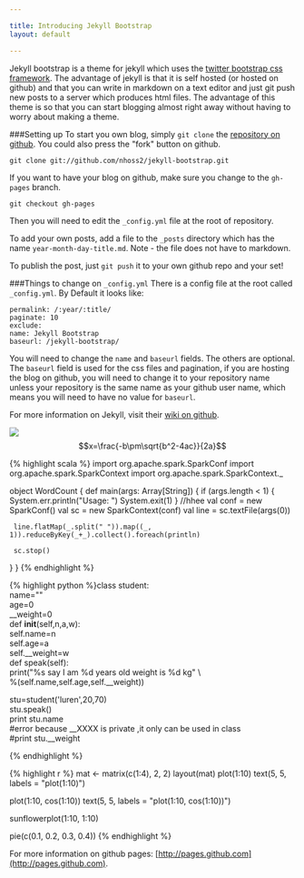 ```yaml
---

title: Introducing Jekyll Bootstrap
layout: default

---
```


Jekyll bootstrap is a theme for jekyll which uses the [twitter bootstrap css framework](https://github.com/twitter/bootstrap).
The advantage of jekyll is that it is self hosted (or hosted on github) and that you can write in markdown on a text editor and just git push new posts to a server which produces html files. The advantage of this theme is so that you can start blogging almost right away without having to worry about making a theme.

###Setting up
To start you own blog, simply `git clone` the [repository on github](https://github.com/nhoss2/jekyll-bootstrap). You could also press the "fork" button on github.

	git clone git://github.com/nhoss2/jekyll-bootstrap.git

If you want to have your blog on github, make sure you change to the `gh-pages` branch.

	git checkout gh-pages

Then you will need to edit the `_config.yml` file at the root of repository.

To add your own posts, add a file to the `_posts` directory which has the name `year-month-day-title.md`. Note - the file does not have to markdown.

To publish the post, just `git push` it to your own github repo and your set!

###Things to change on `_config.yml`
There is a config file at the root called `_config.yml`. By Default it looks like:

	permalink: /:year/:title/
	paginate: 10
	exclude:
	name: Jekyll Bootstrap
	baseurl: /jekyll-bootstrap/

You will need to change the `name` and `baseurl` fields. The others are optional.
The `baseurl` field is used for the css files and pagination, if you are hosting the blog on github, you will need to change it to your repository name unless your repository is the same name as your github user name, which means you will need to have no value for `baseurl`.

For more information on Jekyll, visit their [wiki on github](https://github.com/mojombo/jekyll/wiki).

![](https://www.baidu.com/img/bd_logo1.png)
$$x=\frac{-b\pm\sqrt{b^2-4ac}}{2a}$$

{% highlight scala %}
import org.apache.spark.SparkConf
import org.apache.spark.SparkContext
import org.apache.spark.SparkContext._

object WordCount {
   def main(args: Array[String]) {
     if (args.length < 1) {
       System.err.println("Usage: <file>")
       System.exit(1)
     }
     //hhee
     val conf = new SparkConf()
     val sc = new SparkContext(conf)
     val line = sc.textFile(args(0))
 
     line.flatMap(_.split(" ")).map((_, 1)).reduceByKey(_+_).collect().foreach(println)
 
     sc.stop()
   }
}
{% endhighlight %}

{% highlight python %}class student:  
        name=""  
        age=0  
        __weight=0  
        def __init__(self,n,a,w):  
                self.name=n  
                self.age=a  
                self.__weight=w  
        def speak(self):  
                print("%s say I am %d years old weight is %d kg" \  
                %(self.name,self.age,self.__weight))  
  
stu=student('luren',20,70)  
stu.speak()  
print stu.name  
#error because __XXXX is private ,it only can be used in class   
#print stu.__weight   

{% endhighlight %}

{% highlight r %}
mat <- matrix(c(1:4), 2, 2)
layout(mat)
plot(1:10)
text(5, 5, labels = "plot(1:10)")

plot(1:10, cos(1:10))
text(5, 5, labels = "plot(1:10, cos(1:10))")
> 
sunflowerplot(1:10, 1:10)

pie(c(0.1, 0.2, 0.3, 0.4))
{% endhighlight %}

For more information on github pages: [http://pages.github.com](http://pages.github.com).
